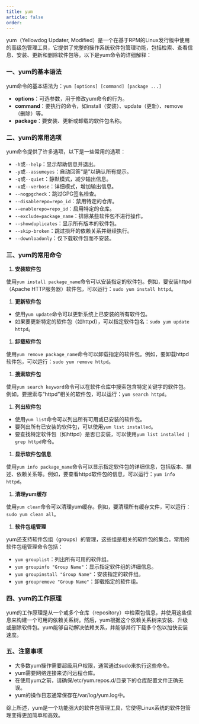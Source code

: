 ```yaml
---
title: yum
article: false
order: 
---
```


yum（Yellowdog Updater, Modified）是一个在基于RPM的Linux发行版中使用的高级包管理工具，它提供了完整的操作系统软件包管理功能，包括检索、查看信息、安装、更新和删除软件包等。以下是yum命令的详细解释：

### 一、yum的基本语法

yum命令的基本语法为：`yum [options] [command] [package ...]`

- **options**：可选参数，用于修改yum命令的行为。
- **command**：要执行的命令，如install（安装）、update（更新）、remove（删除）等。
- **package**：要安装、更新或卸载的软件包名称。

### 二、yum的常用选项

yum命令提供了许多选项，以下是一些常用的选项：

- `-h`或`--help`：显示帮助信息并退出。
- `-y`或`--assumeyes`：自动回答“是”以确认所有提示。
- `-q`或`--quiet`：静默模式，减少输出信息。
- `-v`或`--verbose`：详细模式，增加输出信息。
- `--nogpgcheck`：跳过GPG签名检查。
- `--disablerepo=repo_id`：禁用特定的仓库。
- `--enablerepo=repo_id`：启用特定的仓库。
- `--exclude=package_name`：排除某些软件包不进行操作。
- `--showduplicates`：显示所有版本的软件包。
- `--skip-broken`：跳过损坏的依赖关系并继续执行。
- `--downloadonly`：仅下载软件包而不安装。

### 三、yum的常用命令

1. **安装软件包**

使用`yum install package_name`命令可以安装指定的软件包。例如，要安装httpd（Apache HTTP服务器）软件包，可以运行：`sudo yum install httpd`。

1. **更新软件包**

- 使用`yum update`命令可以更新系统上已安装的所有软件包。
- 如果要更新特定的软件包（如httpd），可以指定软件包名：`sudo yum update httpd`。

1. **卸载软件包**

使用`yum remove package_name`命令可以卸载指定的软件包。例如，要卸载httpd软件包，可以运行：`sudo yum remove httpd`。

1. **搜索软件包**

使用`yum search keyword`命令可以在软件仓库中搜索包含特定关键字的软件包。例如，要搜索与“httpd”相关的软件包，可以运行：`yum search httpd`。

1. **列出软件包**

- 使用`yum list`命令可以列出所有可用或已安装的软件包。
- 要列出所有已安装的软件包，可以使用`yum list installed`。
- 要查找特定软件包（如httpd）是否已安装，可以使用`yum list installed | grep httpd`命令。

1. **显示软件包信息**

使用`yum info package_name`命令可以显示指定软件包的详细信息，包括版本、描述、依赖关系等。例如，要查看httpd软件包的信息，可以运行：`yum info httpd`。

1. **清理yum缓存**

使用`yum clean`命令可以清理yum缓存。例如，要清理所有缓存文件，可以运行：`sudo yum clean all`。

1. **软件包组管理**

yum还支持软件包组（groups）的管理，这些组是相关的软件包的集合。常用的软件包组管理命令包括：

- `yum grouplist`：列出所有可用的软件组。
- `yum groupinfo "Group Name"`：显示指定软件组的详细信息。
- `yum groupinstall "Group Name"`：安装指定的软件组。
- `yum groupremove "Group Name"`：卸载指定的软件组。

### 四、yum的工作原理

yum的工作原理是从一个或多个仓库（repository）中检索包信息，并使用这些信息来构建一个可用的依赖关系树。然后，yum根据这个依赖关系树来安装、升级或删除软件包。yum能够自动解决依赖关系，并能够并行下载多个包以加快安装速度。

### 五、注意事项

- 大多数yum操作需要超级用户权限，通常通过sudo来执行这些命令。
- yum需要网络连接来访问远程仓库。
- 在使用yum之前，请确保/etc/yum.repos.d/目录下的仓库配置文件正确无误。
- yum的操作日志通常保存在/var/log/yum.log中。

综上所述，yum是一个功能强大的软件包管理工具，它使得Linux系统的软件包管理变得更加简单和高效。